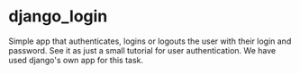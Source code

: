 # django_login
Simple app that authenticates, logins or logouts the user with their login and password. See it as just a small tutorial for user authentication. We have used django's own app for this task.
